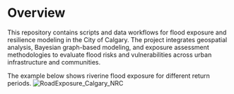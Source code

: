 # Overview

This repository contains scripts and data workflows for flood exposure and resilience modeling in the City of Calgary.
The project integrates geospatial analysis, Bayesian graph-based modeling, and exposure assessment methodologies to evaluate flood risks and vulnerabilities across urban infrastructure and communities.

The example below shows riverine flood exposure for different return periods. 
![RoadExposure_Calgary_NRC](https://github.com/user-attachments/assets/74f05ac3-4748-45a2-8d98-8c8e22c86824)
